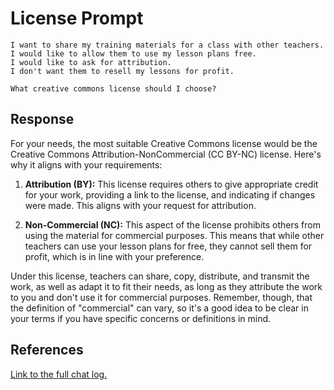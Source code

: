 # License Prompt

```
I want to share my training materials for a class with other teachers.
I would like to allow them to use my lesson plans free.
I would like to ask for attribution.
I don't want them to resell my lessons for profit.

What creative commons license should I choose?
```

## Response

For your needs, the most suitable Creative Commons license would be the Creative Commons Attribution-NonCommercial (CC BY-NC) license. Here's why it aligns with your requirements:

1. **Attribution (BY):** This license requires others to give appropriate credit for your work, providing a link to the license, and indicating if changes were made. This aligns with your request for attribution.

2. **Non-Commercial (NC):** This aspect of the license prohibits others from using the material for commercial purposes. This means that while other teachers can use your lesson plans for free, they cannot sell them for profit, which is in line with your preference.

Under this license, teachers can share, copy, distribute, and transmit the work, as well as adapt it to fit their needs, as long as they attribute the work to you and don't use it for commercial purposes. Remember, though, that the definition of "commercial" can vary, so it's a good idea to be clear in your terms if you have specific concerns or definitions in mind.


## References

[Link to the full chat log.](https://chat.openai.com/c/fc9cde16-33f6-43a8-9057-3c9a5dbd4e6f)
